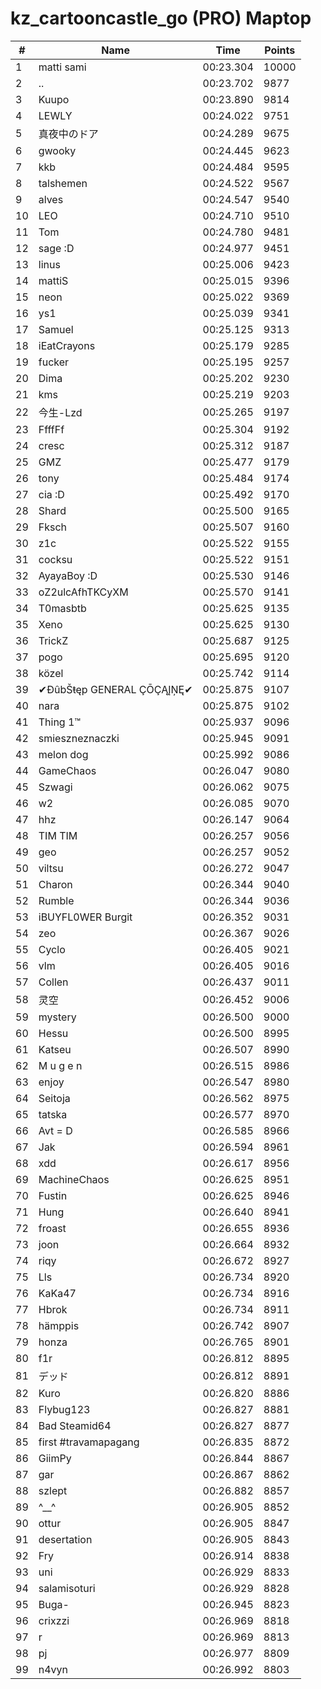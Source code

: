 # kz_cartooncastle_go (PRO) Maptop

|  # | Name | Time | Points |
|-------------- | -------------- | -------------- | -------------- | 
| 1 | matti sami | 00:23.304 | 10000 | 
| 2 | .. | 00:23.702 | 9877 | 
| 3 | Kuupo | 00:23.890 | 9814 | 
| 4 | LEWLY | 00:24.022 | 9751 | 
| 5 | 真夜中のドア | 00:24.289 | 9675 | 
| 6 | gwooky | 00:24.445 | 9623 | 
| 7 | kkb | 00:24.484 | 9595 | 
| 8 | talshemen | 00:24.522 | 9567 | 
| 9 | alves | 00:24.547 | 9540 | 
| 10 | LEO | 00:24.710 | 9510 | 
| 11 | Tom | 00:24.780 | 9481 | 
| 12 | sage :D | 00:24.977 | 9451 | 
| 13 | linus | 00:25.006 | 9423 | 
| 14 | mattiS | 00:25.015 | 9396 | 
| 15 | neon | 00:25.022 | 9369 | 
| 16 | ys1 | 00:25.039 | 9341 | 
| 17 | Samuel | 00:25.125 | 9313 | 
| 18 | iEatCrayons | 00:25.179 | 9285 | 
| 19 | fucker | 00:25.195 | 9257 | 
| 20 | Dima | 00:25.202 | 9230 | 
| 21 | kms | 00:25.219 | 9203 | 
| 22 | 今生-Lzd | 00:25.265 | 9197 | 
| 23 | FfffFf | 00:25.304 | 9192 | 
| 24 | cresc | 00:25.312 | 9187 | 
| 25 | GMZ | 00:25.477 | 9179 | 
| 26 | tony | 00:25.484 | 9174 | 
| 27 | cia :D | 00:25.492 | 9170 | 
| 28 | Shard | 00:25.500 | 9165 | 
| 29 | Fksch | 00:25.507 | 9160 | 
| 30 | z1c | 00:25.522 | 9155 | 
| 31 | cocksu | 00:25.522 | 9151 | 
| 32 | AyayaBoy :D | 00:25.530 | 9146 | 
| 33 | oZ2ulcAfhTKCyXM | 00:25.570 | 9141 | 
| 34 | T0masbtb | 00:25.625 | 9135 | 
| 35 | Xeno | 00:25.625 | 9130 | 
| 36 | TrickZ | 00:25.687 | 9125 | 
| 37 | pogo | 00:25.695 | 9120 | 
| 38 | közel | 00:25.742 | 9114 | 
| 39 | ✔ĐûbŠŧęp GENERAL ÇŌÇĄĮŅĘ✔ | 00:25.875 | 9107 | 
| 40 | nara | 00:25.875 | 9102 | 
| 41 | Thing 1™ | 00:25.937 | 9096 | 
| 42 | smieszneznaczki | 00:25.945 | 9091 | 
| 43 | melon dog | 00:25.992 | 9086 | 
| 44 | GameChaos | 00:26.047 | 9080 | 
| 45 | Szwagi | 00:26.062 | 9075 | 
| 46 | w2 | 00:26.085 | 9070 | 
| 47 | hhz | 00:26.147 | 9064 | 
| 48 | TIM TIM | 00:26.257 | 9056 | 
| 49 | geo | 00:26.257 | 9052 | 
| 50 | viltsu | 00:26.272 | 9047 | 
| 51 | Charon | 00:26.344 | 9040 | 
| 52 | Rumble | 00:26.344 | 9036 | 
| 53 | iBUYFL0WER Burgit | 00:26.352 | 9031 | 
| 54 | zeo | 00:26.367 | 9026 | 
| 55 | Cyclo | 00:26.405 | 9021 | 
| 56 | vlm | 00:26.405 | 9016 | 
| 57 | Collen | 00:26.437 | 9011 | 
| 58 | 灵空 | 00:26.452 | 9006 | 
| 59 | mystery | 00:26.500 | 9000 | 
| 60 | Hessu | 00:26.500 | 8995 | 
| 61 | Katseu | 00:26.507 | 8990 | 
| 62 | M u g e n | 00:26.515 | 8986 | 
| 63 | enjoy | 00:26.547 | 8980 | 
| 64 | Seitoja | 00:26.562 | 8975 | 
| 65 | tatska | 00:26.577 | 8970 | 
| 66 | Avt = D | 00:26.585 | 8966 | 
| 67 | Jak | 00:26.594 | 8961 | 
| 68 | xdd | 00:26.617 | 8956 | 
| 69 | MachineChaos | 00:26.625 | 8951 | 
| 70 | Fustin | 00:26.625 | 8946 | 
| 71 | Hung | 00:26.640 | 8941 | 
| 72 | froast | 00:26.655 | 8936 | 
| 73 | joon | 00:26.664 | 8932 | 
| 74 | riqy | 00:26.672 | 8927 | 
| 75 | Lls | 00:26.734 | 8920 | 
| 76 | KaKa47 | 00:26.734 | 8916 | 
| 77 | Hbrok | 00:26.734 | 8911 | 
| 78 | hämppis | 00:26.742 | 8907 | 
| 79 | honza | 00:26.765 | 8901 | 
| 80 | f1r | 00:26.812 | 8895 | 
| 81 | デッド | 00:26.812 | 8891 | 
| 82 | Kuro | 00:26.820 | 8886 | 
| 83 | Flybug123 | 00:26.827 | 8881 | 
| 84 | Bad Steamid64 | 00:26.827 | 8877 | 
| 85 | first #travamapagang | 00:26.835 | 8872 | 
| 86 | GiimPy | 00:26.844 | 8867 | 
| 87 | gar | 00:26.867 | 8862 | 
| 88 | szlept | 00:26.882 | 8857 | 
| 89 | ^__^ | 00:26.905 | 8852 | 
| 90 | ottur | 00:26.905 | 8847 | 
| 91 | desertation | 00:26.905 | 8843 | 
| 92 | Fry | 00:26.914 | 8838 | 
| 93 | uni | 00:26.929 | 8833 | 
| 94 | salamisoturi | 00:26.929 | 8828 | 
| 95 | Buga- | 00:26.945 | 8823 | 
| 96 | crixzzi | 00:26.969 | 8818 | 
| 97 | r | 00:26.969 | 8813 | 
| 98 | pj | 00:26.977 | 8809 | 
| 99 | n4vyn | 00:26.992 | 8803 | 

